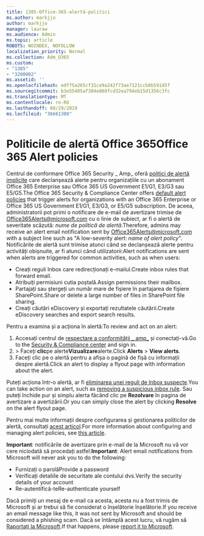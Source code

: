 ```yaml
---
title: 1385-Office-365-alertă-politici
ms.author: markjjo
author: markjjo
manager: lauraw
ms.audience: Admin
ms.topic: article
ROBOTS: NOINDEX, NOFOLLOW
localization_priority: Normal
ms.collection: Adm_O365
ms.custom:
- "1385"
- "3200002"
ms.assetid: ''
ms.openlocfilehash: edff5a265cf31ce9a242f73ae7121ccb8b591d5f
ms.sourcegitcommit: b3e55405af384e868fcd32ea794eb15d1356c3fc
ms.translationtype: MT
ms.contentlocale: ro-RO
ms.lasthandoff: 08/29/2019
ms.locfileid: "36661308"
---
```

# <a name="office-365-alert-policies"></a><span data-ttu-id="00b9c-102">Politicile de alertă Office 365</span><span class="sxs-lookup"><span data-stu-id="00b9c-102">Office 365 Alert policies</span></span>

<span data-ttu-id="00b9c-103">Centrul de conformare Office 365 Security _ Amp_ oferă [politici de alertă implicite](https://docs.microsoft.com/office365/securitycompliance/alert-policies#default-alert-policies) care declanșează alerte pentru organizațiile cu un abonament Office 365 Enterprise sau Office 365 US Government E1/G1, E3/G3 sau E5/G5.</span><span class="sxs-lookup"><span data-stu-id="00b9c-103">The Office 365 Security & Compliance Center offers [default alert policies](https://docs.microsoft.com/office365/securitycompliance/alert-policies#default-alert-policies) that trigger alerts for organizations with an Office 365 Enterprise or Office 365 US Government E1/G1, E3/G3, or E5/G5 subscription.</span></span> <span data-ttu-id="00b9c-104">De aceea, administratorii pot primi o notificare de e-mail de avertizare trimise de Office365Alerts@microsoft.com cu o linie de subiect, ar fi o alertă de severitate scăzută: *nume de politică de alertă*.</span><span class="sxs-lookup"><span data-stu-id="00b9c-104">Therefore, admins may receive an alert email notification sent by Office365Alerts@microsoft.com with a subject line such as "A low-severity alert: *name of alert policy*".</span></span> <span data-ttu-id="00b9c-105">Notificările de alertă sunt trimise atunci când se declanșează alerte pentru activități obișnuite, ar fi atunci când utilizatorii:</span><span class="sxs-lookup"><span data-stu-id="00b9c-105">Alert notifications are sent when alerts are triggered for common activities, such as when users:</span></span>

- <span data-ttu-id="00b9c-106">Creați reguli Inbox care redirecționați e-mailul.</span><span class="sxs-lookup"><span data-stu-id="00b9c-106">Create inbox rules that forward email.</span></span>
- <span data-ttu-id="00b9c-107">Atribuiți permisiuni cutia poștală.</span><span class="sxs-lookup"><span data-stu-id="00b9c-107">Assign permissions their mailbox.</span></span>
- <span data-ttu-id="00b9c-108">Partajați sau ștergeți un număr mare de fișiere în partajarea de fișiere SharePoint.</span><span class="sxs-lookup"><span data-stu-id="00b9c-108">Share or delete a large number of files in SharePoint file sharing.</span></span>
- <span data-ttu-id="00b9c-109">Creați căutări eDiscovery și exportați rezultatele căutării.</span><span class="sxs-lookup"><span data-stu-id="00b9c-109">Create eDiscovery searches and export search results.</span></span>

<span data-ttu-id="00b9c-110">Pentru a examina și a acționa în alertă:</span><span class="sxs-lookup"><span data-stu-id="00b9c-110">To review and act on an alert:</span></span>

1. <span data-ttu-id="00b9c-111">Accesați centrul de [respectare a conformității _ amp_](https://protection.office.com) și conectați-vă.</span><span class="sxs-lookup"><span data-stu-id="00b9c-111">Go to the [Security & Compliance center](https://protection.office.com) and sign in.</span></span>
2. <span data-ttu-id="00b9c-112"> > Faceți **clic**pe alerte**Vizualizare**alerte.</span><span class="sxs-lookup"><span data-stu-id="00b9c-112">Click **Alerts** > **View alerts**.</span></span>
3. <span data-ttu-id="00b9c-113">Faceți clic pe o alertă pentru a afișa o pagină de fișă cu informații despre alertă.</span><span class="sxs-lookup"><span data-stu-id="00b9c-113">Click an alert to display a flyout page with information about the alert.</span></span>

<span data-ttu-id="00b9c-114">Puteți acționa într-o alertă, ar fi [eliminarea unei reguli de Inbox suspecte](https://docs.microsoft.com/office365/securitycompliance/responding-to-a-compromised-email-account).</span><span class="sxs-lookup"><span data-stu-id="00b9c-114">You can take action on an alert, such as [removing a suspicious inbox rule](https://docs.microsoft.com/office365/securitycompliance/responding-to-a-compromised-email-account).</span></span> <span data-ttu-id="00b9c-115">Sau puteți închide pur și simplu alerta făcând clic pe **Rezolvare** în pagina de avertizare a avertizării.</span><span class="sxs-lookup"><span data-stu-id="00b9c-115">Or you can simply close the alert by clicking **Resolve** on the alert flyout page.</span></span>

<span data-ttu-id="00b9c-116">Pentru mai multe informații despre configurarea și gestionarea politicilor de alertă, consultați [acest articol](https://docs.microsoft.com/office365/securitycompliance/alert-policies).</span><span class="sxs-lookup"><span data-stu-id="00b9c-116">For more information about configuring and managing alert policies, see  [this article](https://docs.microsoft.com/office365/securitycompliance/alert-policies).</span></span>

<span data-ttu-id="00b9c-117">**Important**: notificările de avertizare prin e-mail de la Microsoft nu vă vor cere niciodată să procedați astfel:</span><span class="sxs-lookup"><span data-stu-id="00b9c-117">**Important**: Alert email notifications from Microsoft will never ask you to do the following:</span></span>

- <span data-ttu-id="00b9c-118">Furnizați o parolă</span><span class="sxs-lookup"><span data-stu-id="00b9c-118">Provide a password</span></span>
- <span data-ttu-id="00b9c-119">Verificați detaliile de securitate ale contului dvs.</span><span class="sxs-lookup"><span data-stu-id="00b9c-119">Verify the security details of your account</span></span>
- <span data-ttu-id="00b9c-120">Re-autentifică-te</span><span class="sxs-lookup"><span data-stu-id="00b9c-120">Re-authenticate yourself</span></span>

<span data-ttu-id="00b9c-121">Dacă primiți un mesaj de e-mail ca acesta, acesta nu a fost trimis de Microsoft și ar trebui să fie considerat o înșelătorie înșelătorie.</span><span class="sxs-lookup"><span data-stu-id="00b9c-121">If you receive an email message like this, it was not sent by Microsoft and should be considered a phishing scam.</span></span> <span data-ttu-id="00b9c-122">Dacă se întâmplă acest lucru, vă rugăm să [Raportați la Microsoft](https://docs.microsoft.com/office365/SecurityCompliance/report-junk-email-and-phishing-scams-in-outlook-on-the-web-eop).</span><span class="sxs-lookup"><span data-stu-id="00b9c-122">If that happens, please [report it to Microsoft](https://docs.microsoft.com/office365/SecurityCompliance/report-junk-email-and-phishing-scams-in-outlook-on-the-web-eop).</span></span>